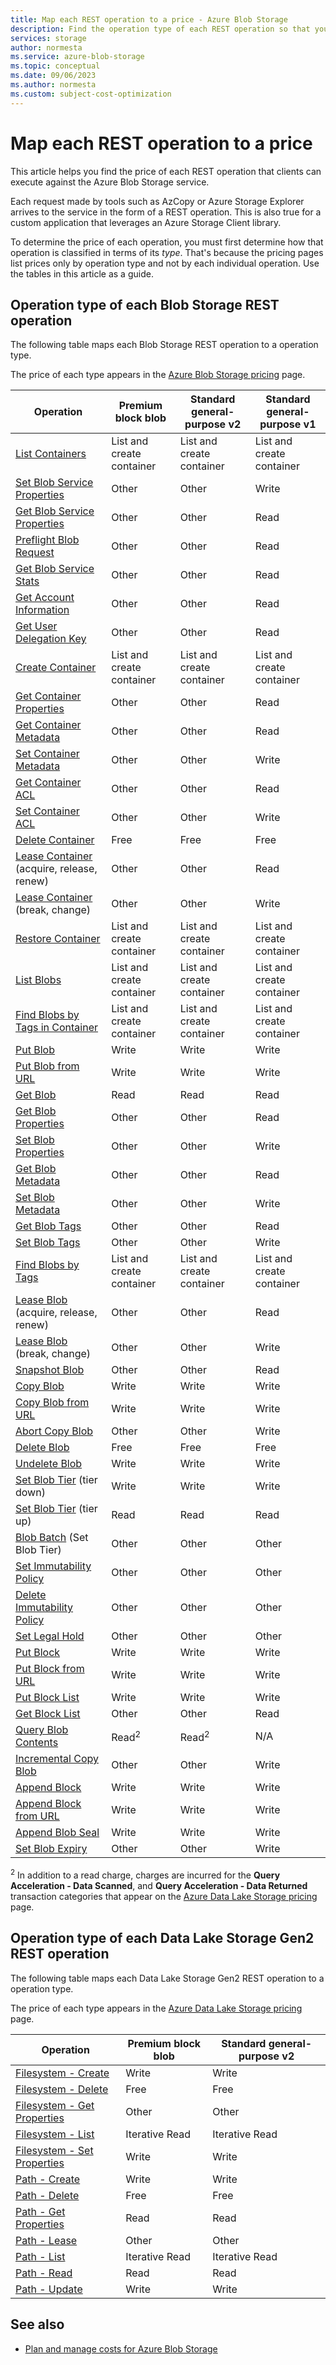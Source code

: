 ```yaml
---
title: Map each REST operation to a price - Azure Blob Storage
description: Find the operation type of each REST operation so that you can identify the price of an operation. 
services: storage
author: normesta
ms.service: azure-blob-storage
ms.topic: conceptual
ms.date: 09/06/2023
ms.author: normesta
ms.custom: subject-cost-optimization
---
```


# Map each REST operation to a price

This article helps you find the price of each REST operation that clients can execute against the Azure Blob Storage service. 

Each request made by tools such as AzCopy or Azure Storage Explorer arrives to the service in the form of a REST operation. This is also true for a custom application that leverages an Azure Storage Client library. 

To determine the price of each operation, you must first determine how that operation is classified in terms of its _type_. That's because the pricing pages list prices only by operation type and not by each individual operation. Use the tables in this article as a guide.

## Operation type of each Blob Storage REST operation

The following table maps each Blob Storage REST operation to a operation type.

The price of each type appears in the [Azure Blob Storage pricing](https://azure.microsoft.com/pricing/details/storage/blobs/) page.

| Operation                                                                                 | Premium block blob        | Standard general-purpose v2 | Standard general-purpose v1 |
|-------------------------------------------------------------------------------------------|---------------------------|-----------------------------|-----------------------------|
| [List Containers](/rest/api/storageservices/list-containers2)                             | List and create container | List and create container   | List and create container   |
| [Set Blob Service Properties](/rest/api/storageservices/set-blob-service-properties)      | Other                     | Other                       | Write                       |
| [Get Blob Service Properties](/rest/api/storageservices/get-blob-service-properties)      | Other                     | Other                       | Read                        |
| [Preflight Blob Request](/rest/api/storageservices/preflight-blob-request)                | Other                     | Other                       | Read                        |
| [Get Blob Service Stats](/rest/api/storageservices/get-blob-service-stats)                | Other                     | Other                       | Read                        |
| [Get Account Information](/rest/api/storageservices/get-account-information)              | Other                     | Other                       | Read                        |
| [Get User Delegation Key](/rest/api/storageservices/get-user-delegation-key)              | Other                     | Other                       | Read                        |
| [Create Container](/rest/api/storageservices/create-container)                            | List and create container | List and create container   | List and create container   |
| [Get Container Properties](/rest/api/storageservices/get-container-properties)            | Other                     | Other                       | Read                        |
| [Get Container Metadata](/rest/api/storageservices/get-container-metadata)                | Other                     | Other                       | Read                        |
| [Set Container Metadata](/rest/api/storageservices/set-container-metadata)                | Other                     | Other                       | Write                       |
| [Get Container ACL](/rest/api/storageservices/get-container-acl)                          | Other                     | Other                       | Read                        |
| [Set Container ACL](/rest/api/storageservices/set-container-acl)                          | Other                     | Other                       | Write                       |
| [Delete Container](/rest/api/storageservices/delete-container)                            | Free                      | Free                        | Free                        |
| [Lease Container](/rest/api/storageservices/lease-container) (acquire, release, renew)    | Other                     | Other                       | Read                        |
| [Lease Container](/rest/api/storageservices/lease-container) (break, change)              | Other                     | Other                       | Write                       |
| [Restore Container](/rest/api/storageservices/restore-container)                          | List and create container | List and create container   | List and create container   |
| [List Blobs](/rest/api/storageservices/list-blobs)                                        | List and create container | List and create container   | List and create container   |
| [Find Blobs by Tags in Container](/rest/api/storageservices/find-blobs-by-tags-container) | List and create container | List and create container   | List and create container   |
| [Put Blob](/rest/api/storageservices/put-blob)                                            | Write                     | Write                       | Write                       |
| [Put Blob from URL](/rest/api/storageservices/put-blob-from-url)                          | Write                     | Write                       | Write                       |
| [Get Blob](/rest/api/storageservices/get-blob)                                            | Read                      | Read                        | Read                        |
| [Get Blob Properties](/rest/api/storageservices/get-blob-properties)                      | Other                     | Other                       | Read                        |
| [Set Blob Properties](/rest/api/storageservices/set-blob-properties)                      | Other                     | Other                       | Write                       |
| [Get Blob Metadata](/rest/api/storageservices/get-blob-metadata)                          | Other                     | Other                       | Read                        |
| [Set Blob Metadata](/rest/api/storageservices/set-blob-metadata)                          | Other                     | Other                       | Write                       |
| [Get Blob Tags](/rest/api/storageservices/get-blob-tags)                                  | Other                     | Other                       | Read                        |
| [Set Blob Tags](/rest/api/storageservices/set-blob-tags)                                  | Other                     | Other                       | Write                       |
| [Find Blobs by Tags](/rest/api/storageservices/find-blobs-by-tags)                        | List and create container | List and create container   | List and create container   |
| [Lease Blob](/rest/api/storageservices/find-blobs-by-tags) (acquire, release, renew)      | Other                     | Other                       | Read                        |
| [Lease Blob](/rest/api/storageservices/find-blobs-by-tags) (break, change)                | Other                     | Other                       | Write                       |
| [Snapshot Blob](/rest/api/storageservices/snapshot-blob)                                  | Other                     | Other                       | Read                        |
| [Copy Blob](/rest/api/storageservices/copy-blob)                                          | Write                     | Write                       | Write                       |
| [Copy Blob from URL](/rest/api/storageservices/copy-blob-from-url)                        | Write                     | Write                       | Write                       |
| [Abort Copy Blob](/rest/api/storageservices/abort-copy-blob)                              | Other                     | Other                       | Write                       |
| [Delete Blob](/rest/api/storageservices/delete-blob)                                      | Free                      | Free                        | Free                        |
| [Undelete Blob](/rest/api/storageservices/undelete-blob)                                  | Write                     | Write                       | Write                       |
| [Set Blob Tier](/rest/api/storageservices/set-blob-tier) (tier down)                      | Write                     | Write                       | Write                       |
| [Set Blob Tier](/rest/api/storageservices/set-blob-tier) (tier up)                        | Read                      | Read                        | Read                        |
| [Blob Batch](/rest/api/storageservices/blob-batch) (Set Blob Tier)                        | Other                     | Other                       | Other                       |
| [Set Immutability Policy](/rest/api/storageservices/set-blob-immutability-policy)         | Other                     | Other                       | Other                       |
| [Delete Immutability Policy](/rest/api/storageservices/delete-blob-immutability-policy)   | Other                     | Other                       | Other                       |
| [Set Legal Hold](/rest/api/storageservices/set-blob-legal-hold)                           | Other                     | Other                       | Other                       |
| [Put Block](/rest/api/storageservices/put-block-list)                                     | Write                     | Write                       | Write                       |
| [Put Block from URL](/rest/api/storageservices/put-block-from-url)                        | Write                     | Write                       | Write                       |
| [Put Block List](/rest/api/storageservices/put-block-list)                                | Write                     | Write                       | Write                       |
| [Get Block List](/rest/api/storageservices/get-block-list)                                | Other                     | Other                       | Read                        |
| [Query Blob Contents](/rest/api/storageservices/query-blob-contents)                      | Read<sup>2</sup>          | Read<sup>2</sup>            | N/A                         |
| [Incremental Copy Blob](/rest/api/storageservices/incremental-copy-blob)                  | Other                     | Other                       | Write                       |
| [Append Block](/rest/api/storageservices/append-block)                                    | Write                     | Write                       | Write                       |
| [Append Block from URL](/rest/api/storageservices/append-block-from-url)                  | Write                     | Write                       | Write                       |
| [Append Blob Seal](/rest/api/storageservices/append-blob-seal)                            | Write                     | Write                       | Write                       |
| [Set Blob Expiry](/rest/api/storageservices/set-blob-expiry)                              | Other                     | Other                       | Write                       | Write                       |

<sup>2</sup>    In addition to a read charge, charges are incurred for the **Query Acceleration - Data Scanned**, and **Query Acceleration - Data Returned** transaction categories that appear on the [Azure Data Lake Storage pricing](https://azure.microsoft.com/pricing/details/storage/data-lake/) page.

## Operation type of each Data Lake Storage Gen2 REST operation

The following table maps each Data Lake Storage Gen2 REST operation to a operation type. 

The price of each type appears in the [Azure Data Lake Storage pricing](https://azure.microsoft.com/pricing/details/storage/data-lake/) page.

| Operation                                                                                              | Premium block blob | Standard general-purpose v2 |
|--------------------------------------------------------------------------------------------------------|--------------------|-----------------------------|
| [Filesystem - Create](/rest/api/storageservices/datalakestoragegen2/filesystem/create)                 | Write              | Write                       | 
| [Filesystem - Delete](/rest/api/storageservices/datalakestoragegen2/filesystem/delete)                 | Free               | Free                        |
| [Filesystem - Get Properties](/rest/api/storageservices/datalakestoragegen2/filesystem/get-properties) | Other              | Other                       |
| [Filesystem - List](/rest/api/storageservices/datalakestoragegen2/filesystem/list)                     | Iterative Read     | Iterative Read              |
| [Filesystem - Set Properties](/rest/api/storageservices/datalakestoragegen2/filesystem/set-properties) | Write              | Write                       |
| [Path - Create](/rest/api/storageservices/datalakestoragegen2/path/create)                             | Write              | Write                       |
| [Path - Delete](/rest/api/storageservices/datalakestoragegen2/path/delete)                             | Free               | Free                        |
| [Path - Get Properties](/rest/api/storageservices/datalakestoragegen2/path/get-properties)             | Read               | Read                        |
| [Path - Lease](/rest/api/storageservices/datalakestoragegen2/path/lease)                               | Other              | Other                       |
| [Path - List](/rest/api/storageservices/datalakestoragegen2/path/list)                                 | Iterative Read     | Iterative Read              |
| [Path - Read](/rest/api/storageservices/datalakestoragegen2/path/read)                                 | Read               | Read                        |
| [Path - Update](/rest/api/storageservices/datalakestoragegen2/path/update)                             | Write              | Write                       |

## See also

- [Plan and manage costs for Azure Blob Storage](../common/storage-plan-manage-costs.md)
